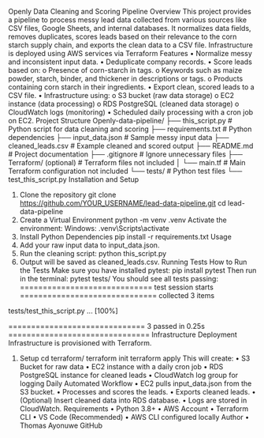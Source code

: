 Openly Data Cleaning and Scoring Pipeline
Overview
This project provides a pipeline to process messy lead data collected from various sources like CSV files, Google Sheets, and internal databases.
It normalizes data fields, removes duplicates, scores leads based on their relevance to the corn starch supply chain, and exports the clean data to a CSV file.
Infrastructure is deployed using AWS services via Terraform
Features
•	Normalize messy and inconsistent input data.
•	Deduplicate company records.
•	Score leads based on:
o	Presence of corn-starch in tags.
o	Keywords such as maize powder, starch, binder, and thickener in descriptions or tags.
o	Products containing corn starch in their ingredients.
•	Export clean, scored leads to a CSV file.
•	Infrastructure using:
o	S3 bucket (raw data storage)
o	EC2 instance (data processing)
o	RDS PostgreSQL (cleaned data storage)
o	CloudWatch logs (monitoring)
•	Scheduled daily processing with a cron job on EC2.
Project Structure
Openly-data-pipeline/
├── this_script.py             # Python script for data cleaning and scoring
├── requirements.txt           # Python dependencies
├── input_data.json             # Sample messy input data
├── cleaned_leads.csv           # Example cleaned and scored output
├── README.md                   # Project documentation
├── .gitignore                  # Ignore unnecessary files
├── Terraform/ (optional) # Terraform files not included
│   └── main.tf                  # Main Terraform configuration not included
└── tests/                       # Python test files
    └── test_this_script.py
Installation and Setup
1. Clone the repository
git clone https://github.com/YOUR_USERNAME/lead-data-pipeline.git
cd lead-data-pipeline
2. Create a Virtual Environment
python -m venv .venv
Activate the environment:
Windows:
.venv\Scripts\activate
3. Install Python Dependencies
pip install -r requirements.txt
Usage
1.	Add your raw input data to input_data.json.
2.	Run the cleaning script:
python this_script.py
3.	Output will be saved as cleaned_leads.csv.
Running Tests
 How to Run the Tests
Make sure you have installed pytest:
pip install pytest
Then run in the terminal:
pytest tests/
You should see all tests passing:
============================= test session starts ==============================
collected 3 items

tests/test_this_script.py ...                                             [100%]

============================== 3 passed in 0.25s ===============================
Infrastructure Deployment
Infrastructure is provisioned with Terraform.
1. Setup
cd terraform/
terraform init
terraform apply
This will create:
•	S3 Bucket for raw data
•	EC2 instance with a daily cron job
•	RDS PostgreSQL instance for cleaned leads
•	CloudWatch log group for logging
Daily Automated Workflow
•	EC2 pulls input_data.json from the S3 bucket.
•	Processes and scores the leads.
•	Exports cleaned leads.
•	(Optional) Insert cleaned data into RDS database.
•	Logs are stored in CloudWatch.
Requirements
•	Python 3.8+
•	AWS Account
•	Terraform CLI
•	VS Code (Recommended)
•	AWS CLI configured locally
Author
•	Thomas Ayonuwe GitHub
